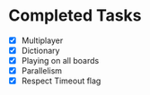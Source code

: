 # Completed Tasks
- [x] Multiplayer
- [x] Dictionary
- [x] Playing on all boards
- [x] Parallelism 
- [x] Respect Timeout flag